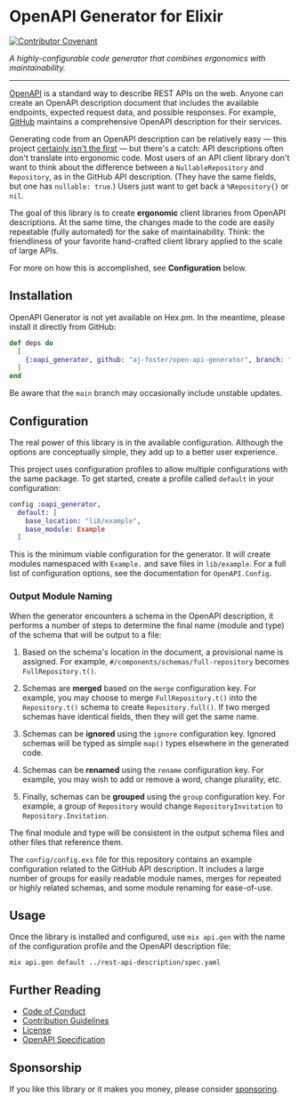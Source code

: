 # OpenAPI Generator for Elixir

[![Contributor Covenant](https://img.shields.io/badge/Contributor%20Covenant-2.1-4baaaa.svg)](CODE_OF_CONDUCT.md) 

_A highly-configurable code generator that combines ergonomics with maintainability._

---

[OpenAPI](https://swagger.io/specification/) is a standard way to describe REST APIs on the web.
Anyone can create an OpenAPI description document that includes the available endpoints, expected request data, and possible responses.
For example, [GitHub](https://github.com/github/rest-api-description) maintains a comprehensive OpenAPI description for their services.

Generating code from an OpenAPI description can be relatively easy — this project [certainly isn't the first](https://openapi-generator.tech/docs/generators/elixir) — but there's a catch: API descriptions often don't translate into ergonomic code.
Most users of an API client library don't want to think about the difference between a `NullableRepository` and `Repository`, as in the GitHub API description.
(They have the same fields, but one has `nullable: true`.)
Users just want to get back a `%Repository{}` or `nil`.

The goal of this library is to create **ergonomic** client libraries from OpenAPI descriptions.
At the same time, the changes made to the code are easily repeatable (fully automated) for the sake of maintainability.
Think: the friendliness of your favorite hand-crafted client library applied to the scale of large APIs.

For more on how this is accomplished, see **Configuration** below.


## Installation

OpenAPI Generator is not yet available on Hex.pm.
In the meantime, please install it directly from GitHub:

```elixir
def deps do
  [
    {:oapi_generator, github: "aj-foster/open-api-generator", branch: "main"}
  ]
end
```

Be aware that the `main` branch may occasionally include unstable updates.


## Configuration

The real power of this library is in the available configuration.
Although the options are conceptually simple, they add up to a better user experience.

This project uses configuration profiles to allow multiple configurations with the same package.
To get started, create a profile called `default` in your configuration:

```elixir
config :oapi_generator,
  default: [
    base_location: "lib/example",
    base_module: Example
  ]
```

This is the minimum viable configuration for the generator.
It will create modules namespaced with `Example.` and save files in `lib/example`.
For a full list of configuration options, see the documentation for `OpenAPI.Config`.

### Output Module Naming

When the generator encounters a schema in the OpenAPI description, it performs a number of steps to determine the final name (module and type) of the schema that will be output to a file:

1. Based on the schema's location in the document, a provisional name is assigned.
  For example, `#/components/schemas/full-repository` becomes `FullRepository.t()`.

2. Schemas are **merged** based on the `merge` configuration key.
  For example, you may choose to merge `FullRepository.t()` into the `Repository.t()` schema to create `Repository.full()`.
  If two merged schemas have identical fields, then they will get the same name.

3. Schemas can be **ignored** using the `ignore` configuration key.
  Ignored schemas will be typed as simple `map()` types elsewhere in the generated code.

4. Schemas can be **renamed** using the `rename` configuration key.
  For example, you may wish to add or remove a word, change plurality, etc.

5. Finally, schemas can be **grouped** using the `group` configuration key.
  For example, a group of `Repository` would change `RepositoryInvitation` to `Repository.Invitation`.

The final module and type will be consistent in the output schema files and other files that reference them.

The `config/config.exs` file for this repository contains an example configuration related to the GitHub API description.
It includes a large number of groups for easily readable module names, merges for repeated or highly related schemas, and some module renaming for ease-of-use.


## Usage

Once the library is installed and configured, use `mix api.gen` with the name of the configuration profile and the OpenAPI description file:

```shell
mix api.gen default ../rest-api-description/spec.yaml
```

## Further Reading

* [Code of Conduct](CODE_OF_CONDUCT.md)
* [Contribution Guidelines](CONTRIBUTING.md)
* [License](LICENSE)
* [OpenAPI Specification](https://swagger.io/specification/)


## Sponsorship

If you like this library or it makes you money, please consider [sponsoring](https://github.com/sponsors/aj-foster).
